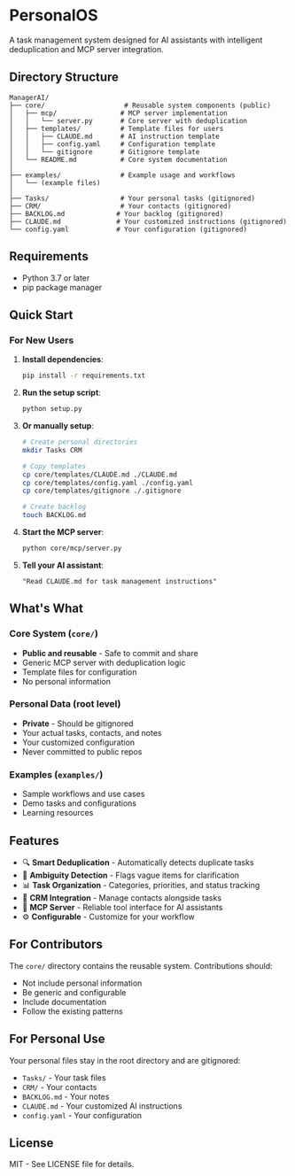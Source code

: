 # PersonalOS

A task management system designed for AI assistants with intelligent deduplication and MCP server integration.

## Directory Structure

```
ManagerAI/
├── core/                    # Reusable system components (public)
│   ├── mcp/                # MCP server implementation
│   │   └── server.py       # Core server with deduplication
│   ├── templates/          # Template files for users
│   │   ├── CLAUDE.md       # AI instruction template
│   │   ├── config.yaml     # Configuration template
│   │   └── gitignore       # Gitignore template
│   └── README.md           # Core system documentation
│
├── examples/               # Example usage and workflows
│   └── (example files)
│
├── Tasks/                  # Your personal tasks (gitignored)
├── CRM/                    # Your contacts (gitignored)
├── BACKLOG.md             # Your backlog (gitignored)
├── CLAUDE.md              # Your customized instructions (gitignored)
└── config.yaml            # Your configuration (gitignored)
```

## Requirements

- Python 3.7 or later
- pip package manager

## Quick Start

### For New Users

1. **Install dependencies**:
   ```bash
   pip install -r requirements.txt
   ```

2. **Run the setup script**:
   ```bash
   python setup.py
   ```

3. **Or manually setup**:
   ```bash
   # Create personal directories
   mkdir Tasks CRM
   
   # Copy templates
   cp core/templates/CLAUDE.md ./CLAUDE.md
   cp core/templates/config.yaml ./config.yaml
   cp core/templates/gitignore ./.gitignore
   
   # Create backlog
   touch BACKLOG.md
   ```

4. **Start the MCP server**:
   ```bash
   python core/mcp/server.py
   ```

5. **Tell your AI assistant**:
   ```
   "Read CLAUDE.md for task management instructions"
   ```

## What's What

### Core System (`core/`)
- **Public and reusable** - Safe to commit and share
- Generic MCP server with deduplication logic
- Template files for configuration
- No personal information

### Personal Data (root level)
- **Private** - Should be gitignored
- Your actual tasks, contacts, and notes
- Your customized configuration
- Never committed to public repos

### Examples (`examples/`)
- Sample workflows and use cases
- Demo tasks and configurations
- Learning resources

## Features

- 🔍 **Smart Deduplication** - Automatically detects duplicate tasks
- 🤔 **Ambiguity Detection** - Flags vague items for clarification
- 📊 **Task Organization** - Categories, priorities, and status tracking
- 👥 **CRM Integration** - Manage contacts alongside tasks
- 🔧 **MCP Server** - Reliable tool interface for AI assistants
- ⚙️ **Configurable** - Customize for your workflow

## For Contributors

The `core/` directory contains the reusable system. Contributions should:
- Not include personal information
- Be generic and configurable
- Include documentation
- Follow the existing patterns

## For Personal Use

Your personal files stay in the root directory and are gitignored:
- `Tasks/` - Your task files
- `CRM/` - Your contacts
- `BACKLOG.md` - Your notes
- `CLAUDE.md` - Your customized AI instructions
- `config.yaml` - Your configuration

## License

MIT - See LICENSE file for details.

